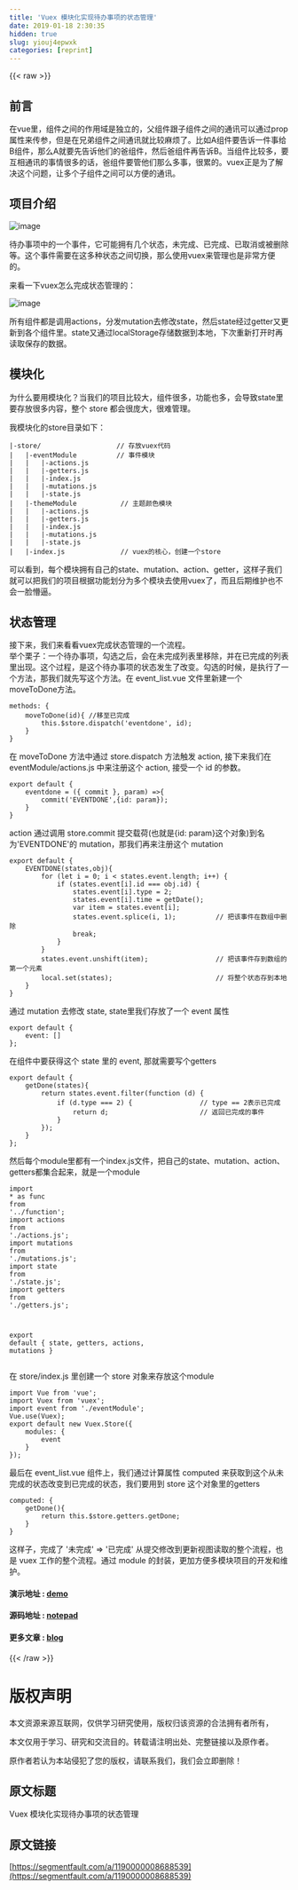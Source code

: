 ```yaml
---
title: 'Vuex 模块化实现待办事项的状态管理' 
date: 2019-01-18 2:30:35
hidden: true
slug: yiouj4epwxk
categories: [reprint]
---
```


{{< raw >}}

                    
<h2 id="articleHeader0">前言</h2>
<p>在vue里，组件之间的作用域是独立的，父组件跟子组件之间的通讯可以通过prop属性来传参，但是在兄弟组件之间通讯就比较麻烦了。比如A组件要告诉一件事给B组件，那么A就要先告诉他们的爸组件，然后爸组件再告诉B。当组件比较多，要互相通讯的事情很多的话，爸组件要管他们那么多事，很累的。vuex正是为了解决这个问题，让多个子组件之间可以方便的通讯。</p>
<h2 id="articleHeader1">项目介绍</h2>
<p><span class="img-wrap"><img data-src="/img/remote/1460000008688542?w=319&amp;h=536" src="https://static.alili.tech/img/remote/1460000008688542?w=319&amp;h=536" alt="image" title="image" style="cursor: pointer; display: inline;"></span></p>
<p>待办事项中的一个事件，它可能拥有几个状态，未完成、已完成、已取消或被删除等。这个事件需要在这多种状态之间切换，那么使用vuex来管理也是非常方便的。</p>
<p>来看一下vuex怎么完成状态管理的：</p>
<p><span class="img-wrap"><img data-src="/img/remote/1460000008688543?w=597&amp;h=449" src="https://static.alili.tech/img/remote/1460000008688543?w=597&amp;h=449" alt="image" title="image" style="cursor: pointer;"></span></p>
<p>所有组件都是调用actions，分发mutation去修改state，然后state经过getter又更新到各个组件里。state又通过localStorage存储数据到本地，下次重新打开时再读取保存的数据。</p>
<h2 id="articleHeader2">模块化</h2>
<p>为什么要用模块化？当我们的项目比较大，组件很多，功能也多，会导致state里要存放很多内容，整个 store 都会很庞大，很难管理。</p>
<p>我模块化的store目录如下：</p>
<div class="widget-codetool" style="display:none;">
      <div class="widget-codetool--inner">
      <span class="selectCode code-tool" data-toggle="tooltip" data-placement="top" title="" data-original-title="全选"></span>
      <span type="button" class="copyCode code-tool" data-toggle="tooltip" data-placement="top" data-clipboard-text="|-store/                   // 存放vuex代码
|   |-eventModule          // 事件模块
|   |   |-actions.js
|   |   |-getters.js
|   |   |-index.js
|   |   |-mutations.js
|   |   |-state.js
|   |-themeModule           // 主题颜色模块
|   |   |-actions.js
|   |   |-getters.js
|   |   |-index.js
|   |   |-mutations.js
|   |   |-state.js
|   |-index.js              // vuex的核心，创建一个store
" title="" data-original-title="复制"></span>
      <span type="button" class="saveToNote code-tool" data-toggle="tooltip" data-placement="top" title="" data-original-title="放进笔记"></span>
      </div>
      </div><pre class="hljs gherkin"><code>|<span class="hljs-string">-store/                   // 存放vuex代码
</span>|<span class="hljs-string">   </span>|<span class="hljs-string">-eventModule          // 事件模块
</span>|<span class="hljs-string">   </span>|<span class="hljs-string">   </span>|<span class="hljs-string">-actions.js
</span>|<span class="hljs-string">   </span>|<span class="hljs-string">   </span>|<span class="hljs-string">-getters.js
</span>|<span class="hljs-string">   </span>|<span class="hljs-string">   </span>|<span class="hljs-string">-index.js
</span>|<span class="hljs-string">   </span>|<span class="hljs-string">   </span>|<span class="hljs-string">-mutations.js
</span>|<span class="hljs-string">   </span>|<span class="hljs-string">   </span>|<span class="hljs-string">-state.js
</span>|<span class="hljs-string">   </span>|<span class="hljs-string">-themeModule           // 主题颜色模块
</span>|<span class="hljs-string">   </span>|<span class="hljs-string">   </span>|<span class="hljs-string">-actions.js
</span>|<span class="hljs-string">   </span>|<span class="hljs-string">   </span>|<span class="hljs-string">-getters.js
</span>|<span class="hljs-string">   </span>|<span class="hljs-string">   </span>|<span class="hljs-string">-index.js
</span>|<span class="hljs-string">   </span>|<span class="hljs-string">   </span>|<span class="hljs-string">-mutations.js
</span>|<span class="hljs-string">   </span>|<span class="hljs-string">   </span>|<span class="hljs-string">-state.js
</span>|<span class="hljs-string">   </span>|<span class="hljs-string">-index.js              // vuex的核心，创建一个store
</span></code></pre>
<p>可以看到，每个模块拥有自己的state、mutation、action、getter，这样子我们就可以把我们的项目根据功能划分为多个模块去使用vuex了，而且后期维护也不会一脸懵逼。</p>
<h2 id="articleHeader3">状态管理</h2>
<p>接下来，我们来看看vuex完成状态管理的一个流程。<br>举个栗子：一个待办事项，勾选之后，会在未完成列表里移除，并在已完成的列表里出现。这个过程，是这个待办事项的状态发生了改变。勾选的时候，是执行了一个方法，那我们就先写这个方法。在 event_list.vue 文件里新建一个moveToDone方法。</p>
<div class="widget-codetool" style="display:none;">
      <div class="widget-codetool--inner">
      <span class="selectCode code-tool" data-toggle="tooltip" data-placement="top" title="" data-original-title="全选"></span>
      <span type="button" class="copyCode code-tool" data-toggle="tooltip" data-placement="top" data-clipboard-text="methods: {
    moveToDone(id){ //移至已完成
        this.$store.dispatch('eventdone', id);
    }
}" title="" data-original-title="复制"></span>
      <span type="button" class="saveToNote code-tool" data-toggle="tooltip" data-placement="top" title="" data-original-title="放进笔记"></span>
      </div>
      </div><pre class="javascript hljs"><code class="javascript">methods: {
    moveToDone(id){ <span class="hljs-comment">//移至已完成</span>
        <span class="hljs-keyword">this</span>.$store.dispatch(<span class="hljs-string">'eventdone'</span>, id);
    }
}</code></pre>
<p>在 moveToDone 方法中通过 store.dispatch 方法触发 action, 接下来我们在 eventModule/actions.js 中来注册这个 action, 接受一个 id 的参数。</p>
<div class="widget-codetool" style="display:none;">
      <div class="widget-codetool--inner">
      <span class="selectCode code-tool" data-toggle="tooltip" data-placement="top" title="" data-original-title="全选"></span>
      <span type="button" class="copyCode code-tool" data-toggle="tooltip" data-placement="top" data-clipboard-text="export default {
    eventdone = ({ commit }, param) =>{
        commit('EVENTDONE',{id: param});
    }
}" title="" data-original-title="复制"></span>
      <span type="button" class="saveToNote code-tool" data-toggle="tooltip" data-placement="top" title="" data-original-title="放进笔记"></span>
      </div>
      </div><pre class="javascript hljs"><code class="javascript"><span class="hljs-keyword">export</span> <span class="hljs-keyword">default</span> {
    eventdone = <span class="hljs-function">(<span class="hljs-params">{ commit }, param</span>) =&gt;</span>{
        commit(<span class="hljs-string">'EVENTDONE'</span>,{<span class="hljs-attr">id</span>: param});
    }
}</code></pre>
<p>action 通过调用 store.commit 提交载荷(也就是{id: param}这个对象)到名为'EVENTDONE'的 mutation，那我们再来注册这个 mutation</p>
<div class="widget-codetool" style="display:none;">
      <div class="widget-codetool--inner">
      <span class="selectCode code-tool" data-toggle="tooltip" data-placement="top" title="" data-original-title="全选"></span>
      <span type="button" class="copyCode code-tool" data-toggle="tooltip" data-placement="top" data-clipboard-text="export default {
    EVENTDONE(states,obj){
        for (let i = 0; i < states.event.length; i++) {
            if (states.event[i].id === obj.id) {
                states.event[i].type = 2;
                states.event[i].time = getDate();
                var item = states.event[i];
                states.event.splice(i, 1);          // 把该事件在数组中删除
                break;
            }
        }
        states.event.unshift(item);                 // 把该事件存到数组的第一个元素
        local.set(states);                          // 将整个状态存到本地
    }
}" title="" data-original-title="复制"></span>
      <span type="button" class="saveToNote code-tool" data-toggle="tooltip" data-placement="top" title="" data-original-title="放进笔记"></span>
      </div>
      </div><pre class="javascript hljs"><code class="javascript"><span class="hljs-keyword">export</span> <span class="hljs-keyword">default</span> {
    EVENTDONE(states,obj){
        <span class="hljs-keyword">for</span> (<span class="hljs-keyword">let</span> i = <span class="hljs-number">0</span>; i &lt; states.event.length; i++) {
            <span class="hljs-keyword">if</span> (states.event[i].id === obj.id) {
                states.event[i].type = <span class="hljs-number">2</span>;
                states.event[i].time = getDate();
                <span class="hljs-keyword">var</span> item = states.event[i];
                states.event.splice(i, <span class="hljs-number">1</span>);          <span class="hljs-comment">// 把该事件在数组中删除</span>
                <span class="hljs-keyword">break</span>;
            }
        }
        states.event.unshift(item);                 <span class="hljs-comment">// 把该事件存到数组的第一个元素</span>
        local.set(states);                          <span class="hljs-comment">// 将整个状态存到本地</span>
    }
}</code></pre>
<p>通过 mutation 去修改 state, state里我们存放了一个 event 属性</p>
<div class="widget-codetool" style="display:none;">
      <div class="widget-codetool--inner">
      <span class="selectCode code-tool" data-toggle="tooltip" data-placement="top" title="" data-original-title="全选"></span>
      <span type="button" class="copyCode code-tool" data-toggle="tooltip" data-placement="top" data-clipboard-text="export default {
    event: []
};" title="" data-original-title="复制"></span>
      <span type="button" class="saveToNote code-tool" data-toggle="tooltip" data-placement="top" title="" data-original-title="放进笔记"></span>
      </div>
      </div><pre class="javascript hljs"><code class="javascript"><span class="hljs-keyword">export</span> <span class="hljs-keyword">default</span> {
    <span class="hljs-attr">event</span>: []
};</code></pre>
<p>在组件中要获得这个 state 里的 event, 那就需要写个getters</p>
<div class="widget-codetool" style="display:none;">
      <div class="widget-codetool--inner">
      <span class="selectCode code-tool" data-toggle="tooltip" data-placement="top" title="" data-original-title="全选"></span>
      <span type="button" class="copyCode code-tool" data-toggle="tooltip" data-placement="top" data-clipboard-text="export default {
    getDone(states){
        return states.event.filter(function (d) {
            if (d.type === 2) {                 // type == 2表示已完成
                return d;                       // 返回已完成的事件
            }
        });
    }
};" title="" data-original-title="复制"></span>
      <span type="button" class="saveToNote code-tool" data-toggle="tooltip" data-placement="top" title="" data-original-title="放进笔记"></span>
      </div>
      </div><pre class="javascript hljs"><code class="javascript"><span class="hljs-keyword">export</span> <span class="hljs-keyword">default</span> {
    getDone(states){
        <span class="hljs-keyword">return</span> states.event.filter(<span class="hljs-function"><span class="hljs-keyword">function</span> (<span class="hljs-params">d</span>) </span>{
            <span class="hljs-keyword">if</span> (d.type === <span class="hljs-number">2</span>) {                 <span class="hljs-comment">// type == 2表示已完成</span>
                <span class="hljs-keyword">return</span> d;                       <span class="hljs-comment">// 返回已完成的事件</span>
            }
        });
    }
};</code></pre>
<p>然后每个module里都有一个index.js文件，把自己的state、mutation、action、getters都集合起来，就是一个module</p>
<div class="widget-codetool" style="display:none;">
      <div class="widget-codetool--inner">
      <span class="selectCode code-tool" data-toggle="tooltip" data-placement="top" title="" data-original-title="全选"></span>
      <span type="button" class="copyCode code-tool" data-toggle="tooltip" data-placement="top" data-clipboard-text="import * as func from '../function';
import actions from './actions.js';
import mutations from './mutations.js';
import state from './state.js';
import getters from './getters.js';

export default {
    state,
    getters,
    actions,
    mutations
}" title="" data-original-title="复制"></span>
      <span type="button" class="saveToNote code-tool" data-toggle="tooltip" data-placement="top" title="" data-original-title="放进笔记"></span>
      </div>
      </div><pre class="javascript hljs"><code class="javascript"><span class="hljs-keyword">import</span> * <span class="hljs-keyword">as</span> func <span class="hljs-keyword">from</span> <span class="hljs-string">'../function'</span>;
<span class="hljs-keyword">import</span> actions <span class="hljs-keyword">from</span> <span class="hljs-string">'./actions.js'</span>;
<span class="hljs-keyword">import</span> mutations <span class="hljs-keyword">from</span> <span class="hljs-string">'./mutations.js'</span>;
<span class="hljs-keyword">import</span> state <span class="hljs-keyword">from</span> <span class="hljs-string">'./state.js'</span>;
<span class="hljs-keyword">import</span> getters <span class="hljs-keyword">from</span> <span class="hljs-string">'./getters.js'</span>;

<span class="hljs-keyword">export</span> <span class="hljs-keyword">default</span> {
    state,
    getters,
    actions,
    mutations
}</code></pre>
<p>在 store/index.js 里创建一个 store 对象来存放这个module</p>
<div class="widget-codetool" style="display:none;">
      <div class="widget-codetool--inner">
      <span class="selectCode code-tool" data-toggle="tooltip" data-placement="top" title="" data-original-title="全选"></span>
      <span type="button" class="copyCode code-tool" data-toggle="tooltip" data-placement="top" data-clipboard-text="import Vue from 'vue';
import Vuex from 'vuex';
import event from './eventModule';
Vue.use(Vuex);
export default new Vuex.Store({
    modules: {
        event
    }
});" title="" data-original-title="复制"></span>
      <span type="button" class="saveToNote code-tool" data-toggle="tooltip" data-placement="top" title="" data-original-title="放进笔记"></span>
      </div>
      </div><pre class="javascript hljs"><code class="javascript"><span class="hljs-keyword">import</span> Vue <span class="hljs-keyword">from</span> <span class="hljs-string">'vue'</span>;
<span class="hljs-keyword">import</span> Vuex <span class="hljs-keyword">from</span> <span class="hljs-string">'vuex'</span>;
<span class="hljs-keyword">import</span> event <span class="hljs-keyword">from</span> <span class="hljs-string">'./eventModule'</span>;
Vue.use(Vuex);
<span class="hljs-keyword">export</span> <span class="hljs-keyword">default</span> <span class="hljs-keyword">new</span> Vuex.Store({
    <span class="hljs-attr">modules</span>: {
        event
    }
});</code></pre>
<p>最后在 event_list.vue 组件上，我们通过计算属性 computed 来获取到这个从未完成的状态改变到已完成的状态，我们要用到 store 这个对象里的getters</p>
<div class="widget-codetool" style="display:none;">
      <div class="widget-codetool--inner">
      <span class="selectCode code-tool" data-toggle="tooltip" data-placement="top" title="" data-original-title="全选"></span>
      <span type="button" class="copyCode code-tool" data-toggle="tooltip" data-placement="top" data-clipboard-text="computed: {
    getDone(){
        return this.$store.getters.getDone;
    }
}" title="" data-original-title="复制"></span>
      <span type="button" class="saveToNote code-tool" data-toggle="tooltip" data-placement="top" title="" data-original-title="放进笔记"></span>
      </div>
      </div><pre class="javascript hljs"><code class="javascript">computed: {
    getDone(){
        <span class="hljs-keyword">return</span> <span class="hljs-keyword">this</span>.$store.getters.getDone;
    }
}</code></pre>
<p>这样子，完成了 '未完成' =&gt; '已完成' 从提交修改到更新视图读取的整个流程，也是 vuex 工作的整个流程。通过 module 的封装，更加方便多模块项目的开发和维护。</p>
<h4>演示地址 : <a href="http://blog.gdfengshuo.com/example/notepad/" rel="nofollow noreferrer" target="_blank">demo</a>
</h4>
<h4>源码地址 : <a href="https://github.com/lin-xin/notepad/" rel="nofollow noreferrer" target="_blank">notepad</a>
</h4>
<h4>更多文章 : <a href="https://github.com/lin-xin/blog/" rel="nofollow noreferrer" target="_blank">blog</a>
</h4>

                
{{< /raw >}}

# 版权声明
本文资源来源互联网，仅供学习研究使用，版权归该资源的合法拥有者所有，

本文仅用于学习、研究和交流目的。转载请注明出处、完整链接以及原作者。

原作者若认为本站侵犯了您的版权，请联系我们，我们会立即删除！

## 原文标题
Vuex 模块化实现待办事项的状态管理

## 原文链接
[https://segmentfault.com/a/1190000008688539](https://segmentfault.com/a/1190000008688539)

